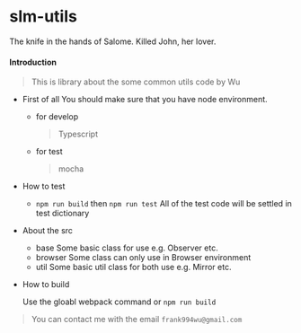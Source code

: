 # slm-utils
The knife in the hands of Salome. Killed John, her lover.


#### Introduction
> This is library about the some common utils code by Wu

- First of all
  You should make sure that you have node environment.
  - for develop
    > Typescript
  - for test
    > mocha

- How to test
  - `npm run build` then `npm run test`
  All of the test code will be settled in test dictionary

- About the src
  - base
    Some basic class for use e.g. Observer etc.
  - browser
    Some class can only use in Browser environment
  - util
    Some basic util class for both use e.g. Mirror etc.
- How to build
  
  Use the gloabl webpack command or `npm run build`

> You can contact me with the email `frank994wu@gmail.com`
